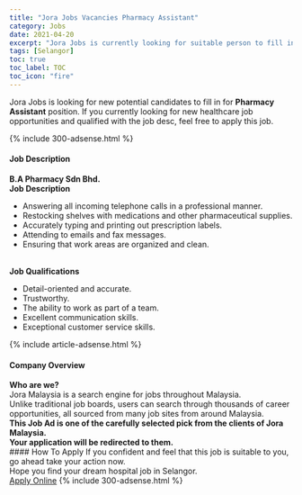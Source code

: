 ```yaml
---
title: "Jora Jobs Vacancies Pharmacy Assistant" 
category: Jobs 
date: 2021-04-20 
excerpt: "Jora Jobs is currently looking for suitable person to fill in the Pharmacy Assistant which positioned at Selangor" 
tags: [Selangor] 
toc: true 
toc_label: TOC 
toc_icon: "fire" 
--- 
```


<p>Jora Jobs is looking for new potential candidates to fill in for <b>Pharmacy Assistant</b> position. If you currently looking for new healthcare job opportunities and qualified with the job desc, feel free to apply this job.
</p>{% include 300-adsense.html %} 
<div><div><h4>Job Description</h4></div><div><div><span><div><div><strong>B.A Pharmacy Sdn Bhd.</strong></div><div><div><strong>Job Description</strong></div><ul><li>Answering all incoming telephone calls in a professional manner.</li><li>Restocking shelves with medications and other pharmaceutical supplies.</li><li>Accurately typing and printing out prescription labels.</li><li>Attending to emails and fax messages.</li><li>Ensuring that work areas are organized and clean.</li></ul><div><br><strong>Job Qualifications</strong></div><ul><li>Detail-oriented and accurate.</li><li>Trustworthy.</li><li>The ability to work as part of a team.</li><li>Excellent communication skills.</li><li>Exceptional customer service skills.</li></ul></div></div></span></div></div></div> 
{% include article-adsense.html %} 
<div><div><h4>Company Overview</h4></div><div><div><span><div><div>
<strong>Who are we?</strong></div>
<div>
	Jora Malaysia is a search engine for jobs throughout Malaysia.<br>
	Unlike traditional job boards, users can search through thousands of career opportunities, all sourced from many job sites from around Malaysia.&#160;</div>
<div>
<div>
<strong>This Job Ad is one of the carefully selected pick from the clients of Jora Malaysia.</strong></div>
<div>
<strong>Your application will be redirected to them.</strong></div>
</div></div></span></div></div></div> 
#### How To Apply 
If you confident and feel that this job is suitable to you, go ahead take your action now. <br/> 
Hope you find your dream hospital job in Selangor. <br/> 
<a href="https://www.jobstreet.com.my/en/job/pharmacy-assistant-4542967?jobId=jobstreet-my-job-4542967" class="btn btn--warning" target="_blank" rel="nofollow noopenner">Apply Online</a> 
{% include 300-adsense.html %} 